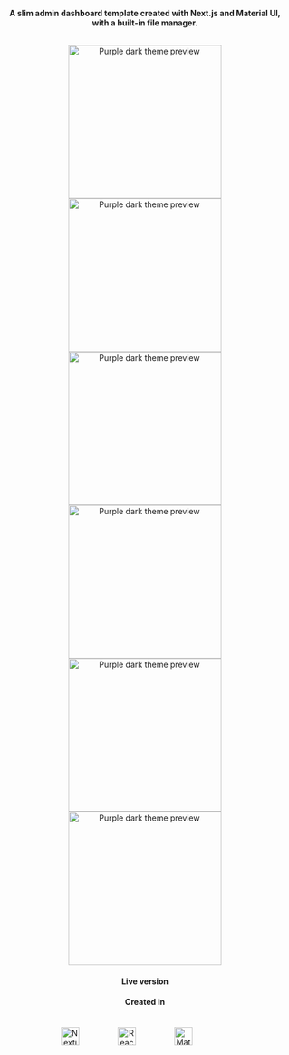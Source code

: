<p align="center" style="font-weight: bold;">A slim admin dashboard template created with Next.js and Material UI, with a built-in file manager.</p>



<br/>



<div align="center" style="display: inline-table;">
    <img style="width: 270px;" src="public/preview/col5.png" alt="Purple dark theme preview" title="Purple dark theme" >
    <img style="width: 270px;" src="public/preview/col7.png" alt="Purple dark theme preview" title="Purple dark theme" >
    <img style="width: 270px;" src="public/preview/col6.png" alt="Purple dark theme preview" title="Purple dark theme" >
    <img style="width: 270px;" src="public/preview/col2.png" alt="Purple dark theme preview" title="Purple dark theme" >
    <img style="width: 270px;" src="public/preview/col1.png" alt="Purple dark theme preview" title="Purple dark theme" >
    <img style="width: 270px;" src="public/preview/col3.png" alt="Purple dark theme preview" title="Purple dark theme" >
</div>


<br>
<h4 align="center">Live version</h4>
<h4 align="center" style="text-align: center;"><a href="https://react-nextjs-dashboard.vercel.app/"></a></h4> 

<h4 align="center">Created in</h4>
<br>
<div align="center" style="display: inline-block; width: 100%">
    <img src="public/preview/next.svg" alt="Nextjs logo" title="Next.js" style="width: 32px; height: auto; margin-right: 64px;">
    <img src="public/preview/react.svg" alt="React logo" title="React" style="width: 32px; height: auto; margin-right: 64px;">
    <img src="public/preview/mui.svg" alt="Material UI logo" title="Material UI" style="width: 32px; height: auto; margin-right: 64px;"/>
</div>
